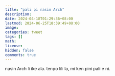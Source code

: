 ```yaml
---
title: "pali pi nasin Arch"
description: 
date: 2024-04-18T01:29:36+08:00
lastmod: 2024-06-25T18:39:49+08:00
image: 
categories: tweet
tags: []
math: 
license: 
hidden: false
comments: true
---
```


nasin Arch li ike ala. tenpo lili la, mi ken pini pali e ni.


